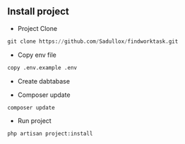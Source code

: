 ## Install project

- Project Clone

```python
git clone https://github.com/Sadullox/findworktask.git
```

- Copy env file

```python
copy .env.example .env
```

- Create dabtabase

- Composer update
```python
composer update
```

- Run project
```python
php artisan project:install
```
